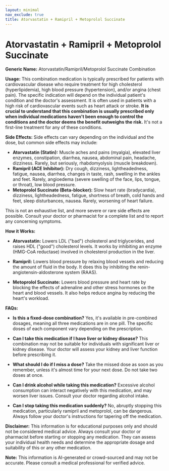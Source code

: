 ```yaml
---
layout: minimal
nav_exclude: true
title: Atorvastatin + Ramipril + Metoprolol Succinate
---
```


# Atorvastatin + Ramipril + Metoprolol Succinate

**Generic Name:** Atorvastatin/Ramipril/Metoprolol Succinate Combination

**Usage:** This combination medication is typically prescribed for patients with cardiovascular disease who require treatment for high cholesterol (hyperlipidemia), high blood pressure (hypertension), and/or angina (chest pain).  The specific indication will depend on the individual patient's condition and the doctor's assessment.  It is often used in patients with a high risk of cardiovascular events such as heart attack or stroke.  **It is crucial to understand that this combination is usually prescribed only when individual medications haven't been enough to control the conditions and the doctor deems the benefit outweighs the risk.**  It's not a first-line treatment for any of these conditions.

**Side Effects:** Side effects can vary depending on the individual and the dose, but common side effects may include:

* **Atorvastatin (Statin):** Muscle aches and pains (myalgia), elevated liver enzymes, constipation, diarrhea, nausea, abdominal pain, headache, dizziness.  Rarely, but seriously, rhabdomyolysis (muscle breakdown).
* **Ramipril (ACE Inhibitor):** Dry cough, dizziness, lightheadedness, fatigue, nausea, diarrhea, changes in taste, rash, swelling in the ankles and feet.  Rarely, angioedema (severe swelling of the face, lips, tongue, or throat), low blood pressure.
* **Metoprolol Succinate (Beta-blocker):** Slow heart rate (bradycardia), dizziness, lightheadedness, fatigue, shortness of breath, cold hands and feet, sleep disturbances, nausea.  Rarely, worsening of heart failure.

This is not an exhaustive list, and more severe or rare side effects are possible.  Consult your doctor or pharmacist for a complete list and to report any concerning symptoms.


**How it Works:**

* **Atorvastatin:** Lowers LDL ("bad") cholesterol and triglycerides, and raises HDL ("good") cholesterol levels.  It works by inhibiting an enzyme (HMG-CoA reductase) involved in cholesterol production in the liver.

* **Ramipril:**  Lowers blood pressure by relaxing blood vessels and reducing the amount of fluid in the body. It does this by inhibiting the renin-angiotensin-aldosterone system (RAAS).

* **Metoprolol Succinate:** Lowers blood pressure and heart rate by blocking the effects of adrenaline and other stress hormones on the heart and blood vessels.  It also helps reduce angina by reducing the heart's workload.


**FAQs:**

* **Is this a fixed-dose combination?**  Yes, it's available in pre-combined dosages, meaning all three medications are in one pill.  The specific doses of each component vary depending on the prescription.

* **Can I take this medication if I have liver or kidney disease?**  This combination may not be suitable for individuals with significant liver or kidney disease. Your doctor will assess your kidney and liver function before prescribing it.

* **What should I do if I miss a dose?**  Take the missed dose as soon as you remember, unless it's almost time for your next dose. Do not take two doses at once.

* **Can I drink alcohol while taking this medication?**  Excessive alcohol consumption can interact negatively with this medication, and may worsen liver issues. Consult your doctor regarding alcohol intake.

* **Can I stop taking this medication suddenly?**  No, abruptly stopping this medication, particularly ramipril and metoprolol, can be dangerous.  Always follow your doctor's instructions for tapering off the medication.


**Disclaimer:** This information is for educational purposes only and should not be considered medical advice.  Always consult your doctor or pharmacist before starting or stopping any medication.  They can assess your individual health needs and determine the appropriate dosage and suitability of this or any other medication.


**Note:** This information is AI-generated or crowd-sourced and may not be accurate. Please consult a medical professional for verified advice.